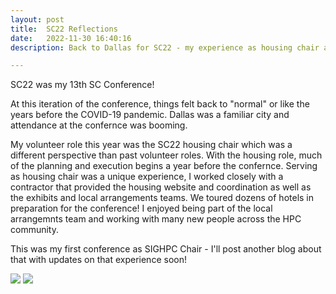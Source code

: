```yaml
---
layout: post
title:  SC22 Reflections
date:   2022-11-30 16:40:16
description: Back to Dallas for SC22 - my experience as housing chair and the conference returning to "normal".

---
```


SC22 was my 13th SC Conference!  

At this iteration of the conference, things felt back to "normal" or like the years before the COVID-19 pandemic. Dallas was a familiar city and attendance at the confernce was booming.  

My volunteer role this year was the SC22 housing chair which was a different perspective than past volunteer roles.  With the housing role, much of the planning and execution begins a year before the confernce. Serving as housing chair was a unique experience, I worked closely with a contractor that provided the housing website and coordination as well as the exhibits and local arrangements teams.  We toured dozens of hotels in preparation for the conference!  I enjoyed being part of the local arrangemnts team and working with many new people across the HPC community.  

This was my first conference as SIGHPC Chair - I'll post another blog about that with updates on that experience soon!

<div class="img_row">
	<img class="col two" src="/img/SC22-5k-6.jpg">
    <img class="col one" src="/img/SC22-groupphotos-19.jpg">
</div>